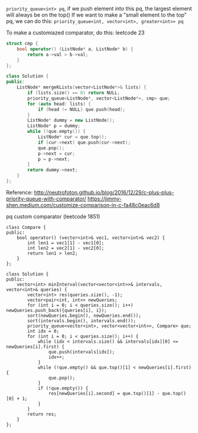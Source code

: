 `priority_queue<int> pq`, if we push element into this pq, the largest element will always be on the top()
If we want to make a "small element to the top" pq, we can do this:
`priority_queue<int, vector<int>, greater<int>> pq`

To make a customiazed comparator, do this:
leetcode 23
```cpp
struct cmp {
    bool operator() (ListNode* a, ListNode* b) {
        return a->val > b->val;
    }
};

class Solution {
public:
    ListNode* mergeKLists(vector<ListNode*>& lists) {
        if (lists.size() == 0) return NULL;
        priority_queue<ListNode*, vector<ListNode*>, cmp> que;
        for (auto head: lists) {
            if (head != NULL) que.push(head);
        }
        ListNode* dummy = new ListNode();
        ListNode* p = dummy;
        while (!que.empty()) {
            ListNode* cur = que.top();
            if (cur->next) que.push(cur->next);
            que.pop();
            p->next = cur;
            p = p->next;
        }
        return dummy->next;
    }
};
```
Reference: 
http://neutrofoton.github.io/blog/2016/12/29/c-plus-plus-priority-queue-with-comparator/
https://jimmy-shen.medium.com/customize-comparison-in-c-fa48c0eac6d8

pq custom comparator (leetcode 1851)
```
class Compare {
public: 
    bool operator() (vector<int>& vec1, vector<int>& vec2) {
        int len1 = vec1[1] - vec1[0];
        int len2 = vec2[1] - vec2[0];
        return len1 > len2;
    }
};

class Solution {
public:
    vector<int> minInterval(vector<vector<int>>& intervals, vector<int>& queries) {
        vector<int> res(queries.size(), -1);
        vector<pair<int, int>> newQueries;
        for (int i = 0; i < queries.size(); i++) newQueries.push_back({queries[i], i});
        sort(newQueries.begin(), newQueries.end());
        sort(intervals.begin(), intervals.end());
        priority_queue<vector<int>, vector<vector<int>>, Compare> que;
        int idx = 0;
        for (int i = 0; i < queries.size(); i++) {
            while (idx < intervals.size() && intervals[idx][0] <= newQueries[i].first) {
                que.push(intervals[idx]);
                idx++;
            }
            while (!que.empty() && que.top()[1] < newQueries[i].first) {
                que.pop();
            }
            if (!que.empty()) {
                res[newQueries[i].second] = que.top()[1] - que.top()[0] + 1;
            }
        }
        return res;
    }
};
```
